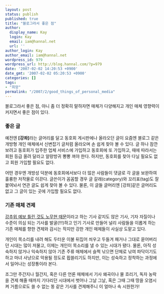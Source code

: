```yaml
---
layout: post
status: publish
published: true
title: "블로그라서 좋은 점"
author:
  display_name: Kay
  login: Kay
  email: iam@hannal.net
  url: ''
author_login: Kay
author_email: iam@hannal.net
wordpress_id: 979
wordpress_url: http://blog.hannal.com/?p=979
date: '2007-02-02 14:20:53 +0900'
date_gmt: '2007-02-02 05:20:53 +0900'
categories: []
tags:
- "희망"
permalink: "/2007/2/good_things_of_personal_media"
---
```

<p>블로그라서 좋은 점, 아니 좀 더 정확히 말하자면 매체가 다양해지고 개인 매체 영향력이 커지면서 좋은 점이 있다.</p>
<h3>좋은 글</h3>
<p>예전엔 <strong>[강좌]</strong>라는 글머리를 달고 동호회 게시판에나 올라오던 글이 요즘엔 블로그 같은 개방형 개인 매체에서 신변잡기 글처럼 올라오며 손 쉽게 찾아 볼 수 있다. 글 하나 잠깐 보려고 동호회가 입주한 업체 서비스에 가입하고 동호회에 또 가입하고, 때에 따라서는 회원 등급 올려 달라고 알랑방귀 뽕뽕 껴야 한다. 하지만, 동호회를 찾아 다닐 필요도 없고 회원 가입할 필요도 없다.</p>
<p>어떤 경우엔 개방성 덕분에 동호회에서보다 더 많은 사람들이 댓글로 각 글을 보완하여 훌륭한 저작물로 이끈다. 글쓴이가 꼼꼼할 경우 글 갈래(category)와 꼬리표(tag)도 잘 붙여놔서 연관 글도 쉽게 찾아 볼 수 있다. 물론, 이 글들 글머리엔 [강좌]같은 글머리도 없고 그 글이 있는 곳에 가입할 필요도 없다.</p>
<h3>기존 매체 견제</h3>
<p><a href="http://albatrosk.egloos.com/2970079">강추위 예보 틀린 것도 노무현 때문</a>이라고 하는 기사 같지도 않은 기사, 기자 자질이나 수준이 의심 되는 기사를 발굴(!!!)하고 인기 기사로 만들어 널리 사람들을 이롭게 하는 기존 매체를 향한 견제와 감시는 작지만 강한 개인 매체들이 사실상 도맡고 있다.</p>
<p>개인이 목소리를 내려 해도 두터운 이불 뒤집어 씌우고 두들겨 패거나 그대로 묻어버리던 시대는 많이 저물고, 이제는 개인이 목소리를 낼 수 있는 시대가 됐다. 물론, 아직 성숙하지 않거나 익숙하지 않아 기존 주류 매체에서 슬쩍 낚으면 단체로 낚여 파닥이기도 하고 마녀 사냥으로 악용될 정도로 휩쓸리기도 하지만, 이는 성숙하고 정착하는 과정에서 일어나는 성장통이라 본다.</p>
<p>조그만 주간지나 월간지, 혹은 다른 언론 매체에서 기사 왜곡이나 물 흐리기, 독자 농락을 견제 해줄 때까지 기다리던 시대에서 벗어나 그날 그날, 혹은 그때 그때 땅을 오염시켜 거름으로도 쓸 수 없는 똥 같은 기사를 견제해주니 이 얼마나 속 시원한가!</p>
